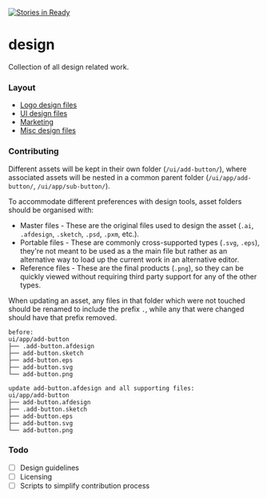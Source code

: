 [![Stories in Ready](https://badge.waffle.io/ZURASTA/design.png?label=ready&title=Ready)](https://waffle.io/ZURASTA/design?utm_source=badge)
# design
Collection of all design related work.

### Layout

- [Logo design files](/logo)
- [UI design files](/ui)
- [Marketing](/marketing)
- [Misc design files](/misc)


### Contributing

Different assets will be kept in their own folder (`/ui/add-button/`), where associated assets will be nested in a common parent folder (`/ui/app/add-button/`, `/ui/app/sub-button/`).

To accommodate different preferences with design tools, asset folders should be organised with:

- Master files - These are the original files used to design the asset (`.ai`, `.afdesign`, `.sketch`, `.psd`, `.pxm`, etc.).
- Portable files - These are commonly cross-supported types (`.svg`, `.eps`), they're not meant to be used as a the main file but rather as an alternative way to load up the current work in an alternative editor.
- Reference files - These are the final products (`.png`), so they can be quickly viewed without requiring third party support for any of the other types.

When updating an asset, any files in that folder which were not touched should be renamed to include the prefix `.`, while any that were changed should have that prefix removed.

```
before:
ui/app/add-button
├── .add-button.afdesign
├── add-button.sketch
├── add-button.eps
├── add-button.svg
└── add-button.png

update add-button.afdesign and all supporting files:
ui/app/add-button
├── add-button.afdesign
├── .add-button.sketch
├── add-button.eps
├── add-button.svg
└── add-button.png
```


### Todo

- [ ] Design guidelines
- [ ] Licensing
- [ ] Scripts to simplify contribution process
